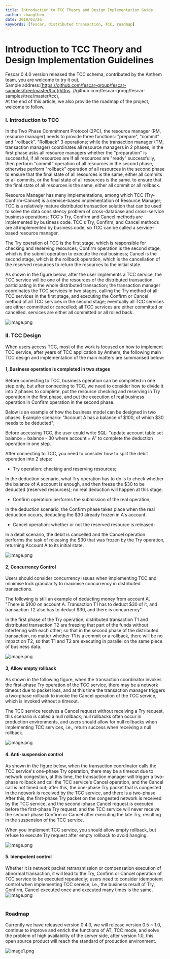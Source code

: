 ```yaml
---
title: Introduction to TCC Theory and Design Implementation Guide
author: zhangthen
date: 2019/03/26
keywords: [fescar, distributed transaction, TCC, roadmap]
---
```


# Introduction to TCC Theory and Design Implementation Guidelines

Fescar 0.4.0 version released the TCC schema, contributed by the Anthem team, you are welcome to try it out,<br />Sample address:[https://github.com/fescar-group/fescar-samples/tree/master/tcc](https. //github.com/fescar-group/fescar-samples/tree/master/tcc),<br />At the end of this article, we also provide the roadmap of the project, welcome to follow.

<a name="f1d2fc6a"></a>

### I. Introduction to TCC

In the Two Phase Commitment Protocol (2PC), the resource manager (RM, resource manager) needs to provide three functions: "prepare", "commit" and "rollback". "Rollback" 3 operations; while the transaction manager (TM, transaction manager) coordinates all resource managers in 2 phases, in the first phase asks all resource managers whether the "preparation" is successful, if all resources are If all resources are "ready" successfully, then perform "commit" operation of all resources in the second phase, otherwise perform "rollback" operation of all resources in the second phase to ensure that the final state of all resources is the same, either all commits or all commits, or the final state of all resources is the same. to ensure that the final state of all resources is the same, either all commit or all rollback.

Resource Manager has many implementations, among which TCC (Try-Confirm-Cancel) is a service-based implementation of Resource Manager; TCC is a relatively mature distributed transaction solution that can be used to solve the data consistency problem of cross-database and cross-service business operations; TCC's Try, Confirm and Cancel methods are implemented by business code. TCC's Try, Confirm, and Cancel methods are all implemented by business code, so TCC can be called a service-based resource manager.

The Try operation of TCC is the first stage, which is responsible for checking and reserving resources; Confirm operation is the second stage, which is the submit operation to execute the real business; Cancel is the second stage, which is the rollback operation, which is the cancellation of the reserved resources to return the resources to the initial state.

As shown in the figure below, after the user implements a TCC service, the TCC service will be one of the resources of the distributed transaction, participating in the whole distributed transaction; the transaction manager coordinates the TCC services in two stages, calling the Try method of all TCC services in the first stage, and executing the Confirm or Cancel method of all TCC services in the second stage; eventually all TCC services are either committed or cancelled; all TCC services are either committed or cancelled. services are either all committed or all rolled back.

![image.png](/img/blog/tcc.png)

<a name="48153343"></a>

### II. TCC Design

When users access TCC, most of the work is focused on how to implement TCC service, after years of TCC application by Anthem, the following main TCC design and implementation of the main matters are summarised below:

<a name="4226dc7c"></a>

#### 1, **Business operation is completed in two stages**

Before connecting to TCC, business operation can be completed in one step only, but after connecting to TCC, we need to consider how to divide it into 2 phases to complete, put the resource checking and reserving in Try operation in the first phase, and put the execution of real business operation in Confirm operation in the second phase.

Below is an example of how the business model can be designed in two phases. Example scenario: "Account A has a balance of $100, of which $30 needs to be deducted";

Before accessing TCC, the user could write SQL: "update account table set balance = balance - 30 where account = A" to complete the deduction operation in one step.

After connecting to TCC, you need to consider how to split the debit operation into 2 steps:

* Try operation: checking and reserving resources;

In the deduction scenario, what Try operation has to do is to check whether the balance of A account is enough, and then freeze the $30 to be deducted (reserved resources); no real deduction will happen at this stage.

* Confirm operation: performs the submission of the real operation;

In the deduction scenario, the Confirm phase takes place when the real deduction occurs, deducting the $30 already frozen in A's account.

* Cancel operation: whether or not the reserved resource is released;

In a debit scenario, the debit is cancelled and the Cancel operation performs the task of releasing the $30 that was frozen by the Try operation, returning Account A to its initial state.

![image.png](/img/blog/tow_step.png)


<a name="bce861f1"></a>

#### 2, **Concurrency Control**

Users should consider concurrency issues when implementing TCC and minimise lock granularity to maximise concurrency in distributed transactions.

The following is still an example of deducting money from account A. "There is $100 on account A. Transaction T1 has to deduct $30 of it, and transaction T2 also has to deduct $30, and there is concurrency".

In the first phase of the Try operation, distributed transaction T1 and distributed transaction T2 are freezing that part of the funds without interfering with each other; so that in the second phase of the distributed transaction, no matter whether T1 is a commit or a rollback, there will be no impact on T2, so that T1 and T2 are executing in parallel on the same piece of business data.

![image.png](/img/blog/conc.png) <br />

<a name="e945e352"></a>

#### 3, **Allow empty rollback**

As shown in the following figure, when the transaction coordinator invokes the first-phase Try operation of the TCC service, there may be a network timeout due to packet loss, and at this time the transaction manager triggers a two-phase rollback to invoke the Cancel operation of the TCC service, which is invoked without a timeout.

The TCC service receives a Cancel request without receiving a Try request, this scenario is called a null rollback; null rollbacks often occur in production environments, and users should allow for null rollbacks when implementing TCC services, i.e., return success when receiving a null rollback.

![image.png](/img/blog/empty_rollback.png)

<a name="e02f3ee9"></a>

#### 4. Anti-suspension control

As shown in the figure below, when the transaction coordinator calls the TCC service's one-phase Try operation, there may be a timeout due to network congestion, at this time, the transaction manager will trigger a two-phase rollback and call the TCC service's Cancel operation, and the Cancel call is not timed out; after this, the one-phase Try packet that is congested in the network is received by the TCC service, and there is a two-phase After this, the first-phase Try packet on the congested network is received by the TCC service, and the second-phase Cancel request is executed before the first-phase Try request, and the TCC service will never receive the second-phase Confirm or Cancel after executing the late Try, resulting in the suspension of the TCC service.

When you implement TCC service, you should allow empty rollback, but refuse to execute Try request after empty rollback to avoid hanging.

![image.png](/img/blog/susp.png)


<a name="5322a3d5"></a>

#### 5. Idempotent control

Whether it is network packet retransmission or compensation execution of abnormal transaction, it will lead to the Try, Confirm or Cancel operation of TCC service to be executed repeatedly; users need to consider idempotent control when implementing TCC service, i.e., the business result of Try, Confirm, Cancel executed once and executed many times is the same. <br />![image.png](/img/blog/miden.png)<br /><br />

<a name="Roadmap"></a>

### Roadmap

Currently we have released version 0.4.0, we will release version 0.5 ~ 1.0, continue to improve and enrich the functions of AT, TCC mode, and solve the problem of high availability of the server side, after version 1.0, this open source product will reach the standard of production environment.


![image1.png](/img/blog/roadmap.png)
